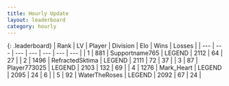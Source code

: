 ```yaml
---
title: Hourly Update
layout: leaderboard
category: hourly
---
```


{: .leaderboard}
| Rank | LV | Player | Division | Elo | Wins | Losses |
| --- | --- | --- | --- | --- | --- | --- |
| <span data-change="3">1</span> | 881 | <span title="ID: 188640">Supportname765</span> | LEGEND | <span data-change="13">2112</span> | <span data-change="2">64</span> | <span data-change="0">27</span> |
| <span data-change="-1">2</span> | 1496 | <span title="ID: 402846">RefractedSktima</span> | LEGEND | <span data-change="0">2111</span> | <span data-change="0">72</span> | <span data-change="0">37</span> |
| <span data-change="-1">3</span> | 87 | <span title="ID: 773025">Player773025</span> | LEGEND | <span data-change="0">2103</span> | <span data-change="0">132</span> | <span data-change="0">69</span> |
| <span data-change="1">4</span> | 1276 | <span title="ID: 498323">Mark_Heart</span> | LEGEND | <span data-change="0">2095</span> | <span data-change="0">24</span> | <span data-change="0">6</span> |
| <span data-change="-2">5</span> | 92 | <span title="ID: 773086">WaterTheRoses</span> | LEGEND | <span data-change="-7">2092</span> | <span data-change="3">67</span> | <span data-change="2">24</span> |